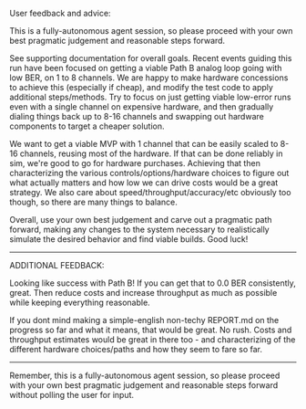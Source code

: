 User feedback and advice:

This is a fully-autonomous agent session, so please proceed with your own best pragmatic judgement and reasonable steps forward.

See supporting documentation for overall goals.  Recent events guiding this run have been focused on getting a viable Path B analog loop going with low BER, on 1 to 8 channels.  We are happy to make hardware concessions to achieve this (especially if cheap), and modify the test code to apply additional steps/methods.  Try to focus on just getting viable low-error runs even with a single channel on expensive hardware, and then gradually dialing things back up to 8-16 channels and swapping out hardware components to target a cheaper solution.

We want to get a viable MVP with 1 channel that can be easily scaled to 8-16 channels, reusing most of the hardware.  If that can be done reliably in sim, we're good to go for hardware purchases.  Achieving that then characterizing the various controls/options/hardware choices to figure out what actually matters and how low we can drive costs would be a great strategy.  We also care about speed/throughput/accuracy/etc obviously too though, so there are many things to balance.

Overall, use your own best judgement and carve out a pragmatic path forward, making any changes to the system necessary to realistically simulate the desired behavior and find viable builds.  Good luck!

---

ADDITIONAL FEEDBACK:


Looking like success with Path B!   If you can get that to 0.0 BER consistently, great.  Then reduce costs and increase throughput as much as possible while keeping everything reasonable.

If you dont mind making a simple-english non-techy REPORT.md on the progress so far and what it means, that would be great.  No rush.  Costs and throughput estimates would be great in there too - and characterizing of the different hardware choices/paths and how they seem to fare so far.

---

Remember, this is a fully-autonomous agent session, so please proceed with your own best pragmatic judgement and reasonable steps forward without polling the user for input.
